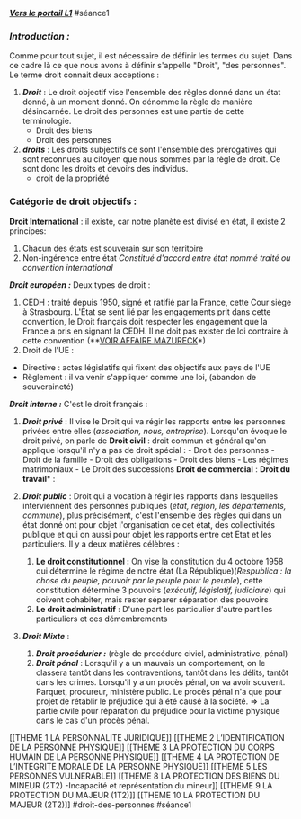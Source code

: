 ***[Vers le portail L1](/1.%20L1/0.%20L1)***
#séance1 
### ***Introduction :***

Comme pour tout sujet, il est nécessaire de définir les termes du sujet. Dans ce cadre là ce que nous avons à définir s'appelle "Droit", "des personnes". Le terme droit connait deux acceptions :
1. ***Droit*** : Le droit objectif vise l'ensemble des règles donné dans un état donné, à un moment donné. On dénomme la règle de manière désincarnée. Le droit des personnes est une partie de cette terminologie.
	- Droit des biens
	- Droit des personnes
2. ***droits*** : Les droits subjectifs ce sont l'ensemble des prérogatives qui sont reconnues au citoyen que nous sommes par la règle de droit. Ce sont donc les droits et devoirs des individus.
	- droit de la propriété
### Catégorie de droit objectifs :

**Droit International** : il existe, car notre planète est divisé en état, il existe 2 principes:
1. Chacun des états est souverain sur son territoire
2. Non-ingérence entre état
*Constitué d'accord entre état nommé traité ou convention international*

***Droit européen :*** Deux types de droit : 
1. CEDH : traité depuis 1950, signé et ratifié par la France, cette Cour siège à Strasbourg. L'État se sent lié par les engagements prit dans cette convention, le Droit français doit respecter les engagement que la France a pris en signant la CEDH. Il ne doit pas exister de loi contraire à cette convention (**[VOIR AFFAIRE MAZURECK](https://hudoc.echr.coe.int/fre?i=001-63112)*)
2. Droit de l'UE :
- Directive : actes législatifs qui fixent des objectifs aux pays de l'UE
- Règlement : il va venir s'appliquer comme une loi, (abandon de souveraineté)

***Droit interne :*** C'est le droit français :

1. ***Droit privé*** : Il vise le Droit qui va régir les rapports entre les personnes privées entre elles (*association, nous, entreprise*). Lorsqu'on évoque le droit privé, on parle de 
	**Droit civil** : droit commun et général qu'on applique lorsqu'il n'y a pas de droit spécial :
		- Droit des personnes
		- Droit de la famille
		- Droit des obligations
		- Droit des biens
		- Les régimes matrimoniaux
		- Le Droit des successions
	**Droit de commercial** :
	**Droit du travail*** :
	
2. ***Droit public*** : Droit qui a vocation à régir les rapports dans lesquelles interviennent des personnes publiques (*état, région, les départements, commune*), plus précisément, c'est l'ensemble des règles qui dans un état donné ont pour objet l'organisation ce cet état, des collectivités publique et qui on aussi pour objet les rapports entre cet Etat et les particuliers. Il y a deux matières célèbres : 
	1. **Le droit constitutionnel :** On vise la constitution du 4 octobre 1958 qui détermine le régime de notre état (La République)(*Respublica : la chose du peuple, pouvoir par le peuple pour le peuple*), cette constitution détermine 3 pouvoirs (*exécutif, législatif, judiciaire*) qui doivent cohabiter, mais rester séparer séparation des pouvoirs
	2. **Le droit administratif** : D'une part les particulier d'autre part les particuliers et ces démembrements
	
3.  ***Droit Mixte*** :
	1. ***Droit procédurier :*** (règle de procédure civiel, administrative, pénal)
	2. ***Droit pénal*** : 
		Lorsqu'il y a un mauvais un comportement, on le classera tantôt dans les contraventions, tantôt dans les délits, tantôt dans les crimes. Lorsqu'il y a un procès pénal, on va avoir souvent. Parquet, procureur, ministère public. Le procès pénal n'a que pour projet de rétablir le préjudice qui à été causé à la société.
		=> La partie civile pour réparation du préjudice pour la victime physique dans le cas d'un procès pénal.

[[THEME 1 LA PERSONNALITE JURIDIQUE]]
[[THEME 2 L’IDENTIFICATION DE LA PERSONNE PHYSIQUE]]
[[THEME 3 LA PROTECTION DU CORPS HUMAIN DE LA PERSONNE PHYSIQUE]]
[[THEME 4 LA PROTECTION DE L’INTEGRITE MORALE DE LA PERSONNE PHYSIQUE]]
[[THEME 5  LES PERSONNES VULNERABLE]]
[[THEME 8 LA PROTECTION DES BIENS DU MINEUR (2T2) -Incapacité et représentation du mineur]]
[[THEME 9 LA PROTECTION DU MAJEUR (1T2)]]
[[THEME 10 LA PROTECTION DU MAJEUR (2T2)]]
#droit-des-personnes #séance1 
